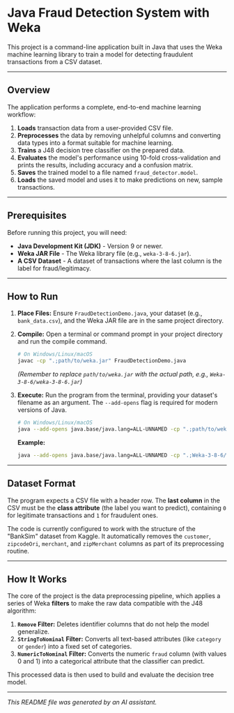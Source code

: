 # Java Fraud Detection System with Weka

This project is a command-line application built in Java that uses the Weka machine learning library to train a model for detecting fraudulent transactions from a CSV dataset.

---

## Overview

The application performs a complete, end-to-end machine learning workflow:
1.  **Loads** transaction data from a user-provided CSV file.
2.  **Preprocesses** the data by removing unhelpful columns and converting data types into a format suitable for machine learning.
3.  **Trains** a J48 decision tree classifier on the prepared data.
4.  **Evaluates** the model's performance using 10-fold cross-validation and prints the results, including accuracy and a confusion matrix.
5.  **Saves** the trained model to a file named `fraud_detector.model`.
6.  **Loads** the saved model and uses it to make predictions on new, sample transactions.

---

## Prerequisites

Before running this project, you will need:
* **Java Development Kit (JDK)** - Version 9 or newer.
* **Weka JAR File** - The Weka library file (e.g., `weka-3-8-6.jar`).
* **A CSV Dataset** - A dataset of transactions where the last column is the label for fraud/legitimacy.

---

## How to Run

1.  **Place Files:** Ensure `FraudDetectionDemo.java`, your dataset (e.g., `bank_data.csv`), and the Weka JAR file are in the same project directory.

2.  **Compile:** Open a terminal or command prompt in your project directory and run the compile command.
    ```bash
    # On Windows/Linux/macOS
    javac -cp ".;path/to/weka.jar" FraudDetectionDemo.java
    ```
    *(Remember to replace `path/to/weka.jar` with the actual path, e.g., `Weka-3-8-6/weka-3-8-6.jar`)*

3.  **Execute:** Run the program from the terminal, providing your dataset's filename as an argument. The `--add-opens` flag is required for modern versions of Java.
    ```bash
    # On Windows/Linux/macOS
    java --add-opens java.base/java.lang=ALL-UNNAMED -cp ".;path/to/weka.jar" FraudDetectionDemo your_dataset.csv
    ```
    **Example:**
    ```bash
    java --add-opens java.base/java.lang=ALL-UNNAMED -cp ".;Weka-3-8-6/weka-3-8-6.jar" FraudDetectionDemo bank_data.csv
    ```

---

## Dataset Format

The program expects a CSV file with a header row. The **last column** in the CSV must be the **class attribute** (the label you want to predict), containing `0` for legitimate transactions and `1` for fraudulent ones.

The code is currently configured to work with the structure of the "BankSim" dataset from Kaggle. It automatically removes the `customer`, `zipcodeOri`, `merchant`, and `zipMerchant` columns as part of its preprocessing routine.

---

## How It Works

The core of the project is the data preprocessing pipeline, which applies a series of Weka **filters** to make the raw data compatible with the J48 algorithm:

1.  **`Remove` Filter:** Deletes identifier columns that do not help the model generalize.
2.  **`StringToNominal` Filter:** Converts all text-based attributes (like `category` or `gender`) into a fixed set of categories.
3.  **`NumericToNominal` Filter:** Converts the numeric `fraud` column (with values 0 and 1) into a categorical attribute that the classifier can predict.

This processed data is then used to build and evaluate the decision tree model.



---
*This README file was generated by an AI assistant.*
